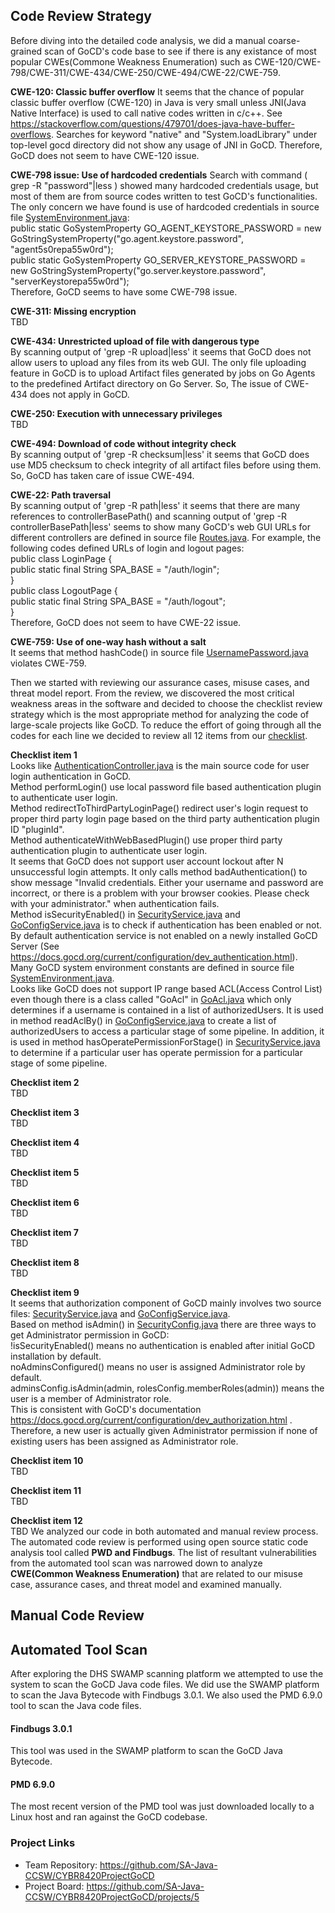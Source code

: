 ## Code Review Strategy
Before diving into the detailed code analysis, we did a manual coarse-grained scan of GoCD's code base to see if there is any existance of most popular CWEs(Commone Weakness Enumeration) such as CWE-120/CWE-798/CWE-311/CWE-434/CWE-250/CWE-494/CWE-22/CWE-759. 

**CWE-120: Classic buffer overflow**
It seems that the chance of popular classic buffer overflow (CWE-120) in Java is very small unless JNI(Java Native Interface) is used to call native codes written in c/c++. See https://stackoverflow.com/questions/479701/does-java-have-buffer-overflows. Searches for keyword "native"  and "System.loadLibrary" under top-level gocd directory did not show any usage of JNI in GoCD. Therefore, GoCD does not seem to have CWE-120 issue.

**CWE-798 issue: Use of hardcoded credentials**
Search with command ( grep -R "password"|less ) showed many hardcoded credentials usage, but most of them are from source codes written to test GoCD's functionalities. The only concern we have found is use of hardcoded credentials in source file [SystemEnvironment.java](https://github.com/gocd/gocd/blob/master/base/src/main/java/com/thoughtworks/go/util/SystemEnvironment.java):  
public static GoSystemProperty<String> GO_AGENT_KEYSTORE_PASSWORD = new GoStringSystemProperty("go.agent.keystore.password", "agent5s0repa55w0rd");  
public static GoSystemProperty<String> GO_SERVER_KEYSTORE_PASSWORD = new GoStringSystemProperty("go.server.keystore.password", "serverKeystorepa55w0rd");  
 Therefore, GoCD seems to have some CWE-798 issue.
 
 **CWE-311: Missing encryption**  
 TBD
 
 **CWE-434: Unrestricted upload of file with dangerous type**  
By scanning output of 'grep -R upload|less' it seems that GoCD does not allow users to upload any files from its web GUI. The only file uploading feature in GoCD is to upload Artifact files generated by jobs on Go Agents to the predefined Artifact directory on Go Server. So, The issue of CWE-434 does not apply in GoCD.

**CWE-250: Execution with unnecessary privileges**  
TBD

**CWE-494: Download of code without integrity check**  
By scanning output of 'grep -R checksum|less' it seems that GoCD does use MD5 checksum to check integrity of all artifact files before using them. So, GoCD has taken care of issue CWE-494.

**CWE-22: Path traversal**  
By scanning output of 'grep -R path|less' it seems that there are many references to controllerBasePath() and scanning output of 'grep -R controllerBasePath|less' seems to show many GoCD's web GUI URLs for different controllers are defined in source file [Routes.java](https://github.com/gocd/gocd/blob/master/spark/spark-base/src/main/java/com/thoughtworks/go/spark/Routes.java). For example, the following codes defined URLs of login and logout pages:  
    public class LoginPage {  
        public static final String SPA_BASE = "/auth/login";  
    }  
    public class LogoutPage {  
        public static final String SPA_BASE = "/auth/logout";  
    }  
Therefore, GoCD does not seem to have CWE-22 issue.  
 
**CWE-759: Use of one-way hash without a salt**  
It seems that method hashCode() in source file [UsernamePassword.java](https://github.com/gocd/gocd/blob/master/server/src/main/java/com/thoughtworks/go/server/newsecurity/models/UsernamePassword.java) violates CWE-759.

Then we started with reviewing our assurance cases, misuse cases, and threat model report. From the review, we discovered the most critical weakness areas in the software and decided to choose the checklist review strategy which is the most appropriate method for analyzing the code of large-scale projects like GoCD. To reduce the effort of going through all the codes for each line we decided to review all 12 items from our [checklist](https://github.com/SA-Java-CCSW/CYBR8420ProjectGoCD/blob/master/CodeReview/Checklist.md).

**Checklist item 1**  
Looks like [AuthenticationController.java](https://github.com/gocd/gocd/blob/master/server/src/main/java/com/thoughtworks/go/server/newsecurity/controllers/AuthenticationController.java) is the main source code for user login authentication in GoCD.  
Method performLogin() use local password file based authentication plugin to authenticate user login.  
Method redirectToThirdPartyLoginPage() redirect user's login request to proper third party login page based on the third party authentication plugin ID "pluginId".  
Method authenticateWithWebBasedPlugin() use proper third party authentication plugin to authenticate user login.  
It seems that GoCD does not support user account lockout after N unsuccessful login attempts. It only calls method badAuthentication() to show message "Invalid credentials. Either your username and password are incorrect, or there is a problem with your browser cookies. Please check with your administrator." when authentication fails.  
Method isSecurityEnabled() in [SecurityService.java](https://github.com/gocd/gocd/blob/master/server/src/main/java/com/thoughtworks/go/server/service/SecurityService.java) and [GoConfigService.java](https://github.com/gocd/gocd/blob/master/server/src/main/java/com/thoughtworks/go/server/service/GoConfigService.java) is to check if authentication has been enabled or not. By default authentication service is not enabled on a newly installed GoCD Server (See https://docs.gocd.org/current/configuration/dev_authentication.html).  
Many GoCD system environment constants are defined in source file [SystemEnvironment.java](https://github.com/gocd/gocd/blob/master/base/src/main/java/com/thoughtworks/go/util/SystemEnvironment.java).  
Looks like GoCD does not support IP range based ACL(Access Control List) even though there is a class called "GoAcl" in [GoAcl.java](https://github.com/gocd/gocd/blob/master/server/src/main/java/com/thoughtworks/go/server/security/GoAcl.java) which only determines if a username is contained in a list of authorizedUsers. It is used in method readAclBy() in [GoConfigService.java](https://github.com/gocd/gocd/blob/master/server/src/main/java/com/thoughtworks/go/server/service/GoConfigService.java) to create a list of authorizedUsers to access a particular stage of some pipeline. In addition, it is used in method hasOperatePermissionForStage() in [SecurityService.java](https://github.com/gocd/gocd/blob/master/server/src/main/java/com/thoughtworks/go/server/service/SecurityService.java) to determine if a particular user has operate permission for a particular stage of some pipeline.

**Checklist item 2**   
TBD

**Checklist item 3**  
TBD

**Checklist item 4**  
TBD

**Checklist item 5**  
TBD

**Checklist item 6**  
TBD

**Checklist item 7**  
TBD

**Checklist item 8**  
TBD

**Checklist item 9**  
It seems that authorization component of GoCD mainly involves two source files: [SecurityService.java](https://github.com/gocd/gocd/blob/master/server/src/main/java/com/thoughtworks/go/server/service/SecurityService.java) and [GoConfigService.java](https://github.com/gocd/gocd/blob/master/server/src/main/java/com/thoughtworks/go/server/service/GoConfigService.java).  
Based on method isAdmin() in [SecurityConfig.java](https://github.com/gocd/gocd/blob/master/config/config-api/src/main/java/com/thoughtworks/go/config/SecurityConfig.java) there are three ways to get Administrator permission in GoCD:  
!isSecurityEnabled() means no authentication is enabled after initial GoCD installation by default.  
noAdminsConfigured() means no user is assigned Administrator role by default.  
adminsConfig.isAdmin(admin, rolesConfig.memberRoles(admin)) means the user is a member of Administrator role.  
This is consistent with GoCD's documentation https://docs.gocd.org/current/configuration/dev_authorization.html .  
Therefore, a new user is actually given Administrator permission if none of existing users has been assigned as Administrator role.  

**Checklist item 10**  
TBD

**Checklist item 11**  
TBD

**Checklist item 12**  
TBD
We analyzed our code in both automated and manual review process. The automated code review is performed using open source static code analysis tool called **PWD and Findbugs**. The list of resultant vulnerabilities from the automated tool scan was narrowed  down to analyze  **CWE(Common Weakness Enumeration)** that are related to our misuse case, assurance cases, and threat model and examined manually.

## Manual Code Review

## Automated Tool Scan
After exploring the DHS SWAMP scanning platform we attempted to use the system to scan the GoCD Java code files.  We did use the SWAMP platform to scan the Java Bytecode with Findbugs 3.0.1.  We also used the PMD 6.9.0 tool to scan the Java code files.

#### Findbugs 3.0.1
This tool was used in the SWAMP platform to scan the GoCD Java Bytecode.  

#### PMD 6.9.0
The most recent version of the PMD tool was just downloaded locally to a Linux host and ran against the GoCD codebase.

### Project Links
* Team Repository: https://github.com/SA-Java-CCSW/CYBR8420ProjectGoCD
* Project Board: https://github.com/SA-Java-CCSW/CYBR8420ProjectGoCD/projects/5
